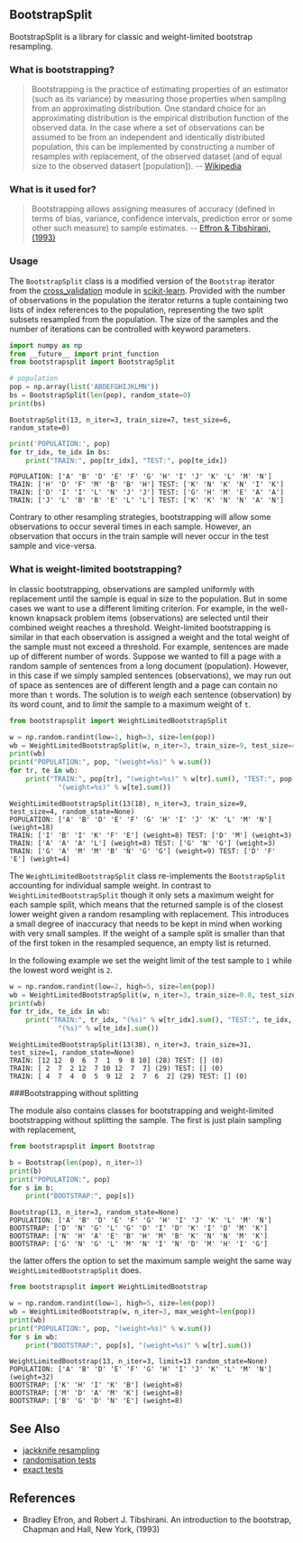 ## BootstrapSplit

BootstrapSplit is a library for classic and weight-limited bootstrap resampling.

### What is bootstrapping?
> Bootstrapping is the practice of estimating properties of an estimator (such as its variance) by measuring those properties when sampling from an approximating distribution. One standard choice for an approximating distribution is the empirical distribution function of the observed data. In the case where a set of observations can be assumed to be from an independent and identically distributed population, this can be implemented by constructing a number of resamples with replacement, of the observed dataset (and of equal size to the observed datasert [population]). -- [Wikipedia](http://en.wikipedia.org/wiki/Bootstrapping_%28statistics%29 "Bootstrapping (Statistics)")

### What is it used for?
> Bootstrapping allows assigning measures of accuracy (defined in terms of bias, variance, confidence intervals, prediction error or some other such measure) to sample estimates. -- [Effron & Tibshirani, (1993)](https://books.google.co.uk/books/about/An_Introduction_to_the_Bootstrap.html?id=gLlpIUxRntoC&hl=en "An Introduction to the Bootstrap")

### Usage

The `BootstrapSplit` class is a modified version of the `Bootstrap` iterator from the [cross_validation](http://scikit-learn.org/stable/modules/cross_validation.html "Cross-validation") module in [scikit-learn](http://scikit-learn.org/stable/index.html "sklearn"). Provided with the number of observations in the population the iterator returns a tuple containing two lists of index references to the population, representing the two split subsets resampled from the population. The size of the samples and the number of iterations can be controlled with keyword parameters.

```python
import numpy as np
from __future__ import print_function
from bootstrapsplit import BootstrapSplit

# population
pop = np.array(list('ABDEFGHIJKLMN'))
bs = BootstrapSplit(len(pop), random_state=0)
print(bs)
```

    BootstrapSplit(13, n_iter=3, train_size=7, test_size=6, random_state=0)


```python
print('POPULATION:', pop)
for tr_idx, te_idx in bs:
    print("TRAIN:", pop[tr_idx], "TEST:", pop[te_idx])
```

    POPULATION: ['A' 'B' 'D' 'E' 'F' 'G' 'H' 'I' 'J' 'K' 'L' 'M' 'N']
    TRAIN: ['H' 'D' 'F' 'M' 'B' 'B' 'H'] TEST: ['K' 'N' 'K' 'N' 'I' 'K']
    TRAIN: ['D' 'I' 'I' 'L' 'N' 'J' 'J'] TEST: ['G' 'H' 'M' 'E' 'A' 'A']
    TRAIN: ['J' 'L' 'B' 'B' 'E' 'L' 'L'] TEST: ['K' 'K' 'N' 'N' 'A' 'N']


Contrary to other resampling strategies, bootstrapping will allow some observations to occur several times in each sample. However, an observation that occurs in the train sample will never occur in the test sample and vice-versa.

### What is weight-limited bootstrapping?

In classic bootstrapping, observations are sampled uniformly with replacement until the sample is equal in size to the population. But in some cases we want to use a different limiting criterion. For example, in the well-known knapsack problem items (observations) are selected until their combined weight reaches a threshold. Weight-limited bootstrapping is similar in that each observation is assigned a weight and the total weight of the sample must not exceed a threshold. For example, sentences are made up of different number of words. Suppose we wanted to fill a page with a random sample of sentences from a long document (population). However, in this case if we simply sampled sentences (observations), we may run out of space as sentences are of different length and a page can contain no more than `t` words. The solution is to _weigh_ each sentence (observation) by its word count, and to _limit_ the sample to a maximum weight of `t`.

```python
from bootstrapsplit import WeightLimitedBootstrapSplit

w = np.random.randint(low=1, high=3, size=len(pop))
wb = WeightLimitedBootstrapSplit(w, n_iter=3, train_size=9, test_size=4)
print(wb)
print("POPULATION:", pop, "(weight=%s)" % w.sum())
for tr, te in wb:
    print("TRAIN:", pop[tr], "(weight=%s)" % w[tr].sum(), "TEST:", pop[te], 
            "(weight=%s)" % w[te].sum())
```

    WeightLimitedBootstrapSplit(13(18), n_iter=3, train_size=9, test_size=4, random_state=None)
    POPULATION: ['A' 'B' 'D' 'E' 'F' 'G' 'H' 'I' 'J' 'K' 'L' 'M' 'N'] (weight=18)
    TRAIN: ['I' 'B' 'I' 'K' 'F' 'E'] (weight=8) TEST: ['D' 'M'] (weight=3)
    TRAIN: ['A' 'A' 'A' 'L'] (weight=8) TEST: ['G' 'N' 'G'] (weight=3)
    TRAIN: ['G' 'A' 'M' 'M' 'B' 'N' 'G' 'G'] (weight=9) TEST: ['D' 'F' 'E'] (weight=4)


The `WeightLimitedBootstrapSplit` class re-implements the `BootstrapSplit` accounting for individual sample weight. In contrast to `WeightLimitedBootstrapSplit` though it only sets a maximum weight for each sample split, which means that the returned sample is of the closest lower weight given a random resampling with replacement. This introduces a small degree of inaccuracy that needs to be kept in mind when working with very small samples. If the weight of a sample split is smaller than that of the first token in the resampled sequence, an empty list is returned.

In the following example we set the weight limit of the test sample to `1` while the lowest word weight is `2`. 

```python
w = np.random.randint(low=2, high=5, size=len(pop))
wb = WeightLimitedBootstrapSplit(w, n_iter=3, train_size=0.8, test_size=1)
print(wb)
for tr_idx, te_idx in wb:
    print("TRAIN:", tr_idx, "(%s)" % w[tr_idx].sum(), "TEST:", te_idx, 
            "(%s)" % w[te_idx].sum())
```

    WeightLimitedBootstrapSplit(13(38), n_iter=3, train_size=31, test_size=1, random_state=None)
    TRAIN: [12 12  0  6  7  1  9  8 10] (28) TEST: [] (0)
    TRAIN: [ 2  7  2 12  7 10 12  7  7] (29) TEST: [] (0)
    TRAIN: [ 4  7  4  0  5  9 12  2  7  6  2] (29) TEST: [] (0)


###Bootstrapping without splitting

The module also contains classes for bootstrapping and weight-limited bootstrapping without splitting the sample. The first is just plain sampling with replacement,

```python
from bootstrapsplit import Bootstrap

b = Bootstrap(len(pop), n_iter=3)
print(b)
print("POPULATION:", pop)
for s in b:
    print("BOOTSTRAP:", pop[s])
```

    Bootstrap(13, n_iter=3, random_state=None)
    POPULATION: ['A' 'B' 'D' 'E' 'F' 'G' 'H' 'I' 'J' 'K' 'L' 'M' 'N']
    BOOTSTRAP: ['D' 'N' 'G' 'L' 'G' 'D' 'I' 'D' 'K' 'I' 'D' 'M' 'K']
    BOOTSTRAP: ['N' 'H' 'A' 'E' 'B' 'H' 'M' 'B' 'K' 'N' 'N' 'M' 'K']
    BOOTSTRAP: ['G' 'N' 'G' 'L' 'M' 'N' 'I' 'N' 'D' 'M' 'H' 'I' 'G']


the latter offers the option to set the maximum sample weight the same way `WeightLimitedBootstrapSplit` does.

```python
from bootstrapsplit import WeightLimitedBootstrap

w = np.random.randint(low=1, high=5, size=len(pop))
wb = WeightLimitedBootstrap(w, n_iter=3, max_weight=len(pop))
print(wb)
print("POPULATION:", pop, "(weight=%s)" % w.sum())
for s in wb:
    print("BOOTSTRAP:", pop[s], "(weight=%s)" % w[tr].sum())
```

    WeightLimitedBootstrap(13, n_iter=3, limit=13 random_state=None)
    POPULATION: ['A' 'B' 'D' 'E' 'F' 'G' 'H' 'I' 'J' 'K' 'L' 'M' 'N'] (weight=32)
    BOOTSTRAP: ['K' 'H' 'I' 'K' 'B'] (weight=8)
    BOOTSTRAP: ['M' 'D' 'A' 'M' 'K'] (weight=8)
    BOOTSTRAP: ['B' 'G' 'D' 'N' 'E'] (weight=8)


## See Also
* [jackknife resampling](http://en.wikipedia.org/wiki/Jackknife_resampling "Jackknife resampling")
* [randomisation tests](https://www.uvm.edu/~dhowell/StatPages/Resampling/RandomizationTests.html "Randomisation tests")
* [exact tests](http://en.wikipedia.org/wiki/Exact_test "Exact tests")

## References
* Bradley Efron, and Robert J. Tibshirani. An introduction to the bootstrap, Chapman and Hall, New York, (1993)
